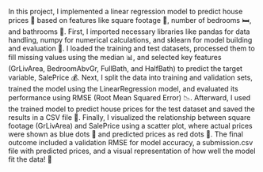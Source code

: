 In this project, I implemented a linear regression model to predict house prices 🏡 based on features like square footage 📐, number of bedrooms 🛏️, and bathrooms 🚿. First, I imported necessary libraries like pandas for data handling, numpy for numerical calculations, and sklearn for model building and evaluation 🔧. I loaded the training and test datasets, processed them to fill missing values using the median 📊, and selected key features (GrLivArea, BedroomAbvGr, FullBath, and HalfBath) to predict the target variable, SalePrice 💰. Next, I split the data into training and validation sets, trained the model using the LinearRegression model, and evaluated its performance using RMSE (Root Mean Squared Error) 📉. Afterward, I used the trained model to predict house prices for the test dataset and saved the results in a CSV file 📄. Finally, I visualized the relationship between square footage (GrLivArea) and SalePrice using a scatter plot, where actual prices were shown as blue dots 🔵 and predicted prices as red dots 🔴. The final outcome included a validation RMSE for model accuracy, a submission.csv file with predicted prices, and a visual representation of how well the model fit the data! 🎉
